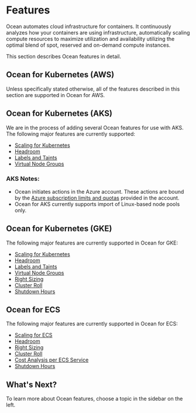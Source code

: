 # Features

Ocean automates cloud infrastructure for containers. It continuously analyzes how your containers are using infrastructure, automatically scaling compute resources to maximize utilization and availability utilizing the optimal blend of spot, reserved and on-demand compute instances.

This section describes Ocean features in detail.

## Ocean for Kubernetes (AWS)

Unless specifically stated otherwise, all of the features described in this section are supported in Ocean for AWS.

## Ocean for Kubernetes (AKS)

We are in the process of adding several Ocean features for use with AKS. The following major features are currently supported:

- [Scaling for Kubernetes](ocean/features/scaling-kubernetes)
- [Headroom](ocean/features/headroom)
- [Labels and Taints](ocean/features/labels-and-taints)
- [Virtual Node Groups](ocean/features/launch-specifications)

### AKS Notes:

- Ocean initiates actions in the Azure account. These actions are bound by the [Azure subscription limits and quotas](https://docs.microsoft.com/en-us/azure/azure-resource-manager/management/azure-subscription-service-limits) provided in the account.
- Ocean for AKS currently supports import of Linux-based node pools only.

## Ocean for Kubernetes (GKE)

The following major features are currently supported in Ocean for GKE:

- [Scaling for Kubernetes](ocean/features/scaling-kubernetes)
- [Headroom](ocean/features/headroom)
- [Labels and Taints](ocean/features/labels-and-taints)
- [Virtual Node Groups](ocean/features/launch-specifications)
- [Right Sizing](ocean/features/right-sizing)
- [Cluster Roll](ocean/features/roll)
- [Shutdown Hours](ocean/features/running-hours)

## Ocean for ECS

The following major features are currently supported in Ocean for ECS:

- [Scaling for ECS](ocean/features/scaling-ecs)
- [Headroom](ocean/features/headroom)
- [Right Sizing](ocean/features/right-sizing)
- [Cluster Roll](ocean/features/roll)
- [Cost Analysis per ECS Service](ocean/features/cost-analysis)
- [Shutdown Hours](ocean/features/running-hours)

## What's Next?

To learn more about Ocean features, choose a topic in the sidebar on the left.
